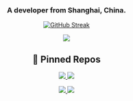 <h3 align="center">A developer from Shanghai, China.</h3>


<p class="rich-diff-level-zero" align="center">
  <a href="https://github-readme-streak-stats.herokuapp.com/?user=ponytailer&theme=dark" rel="nofollow" class="rech-diff-level-one">
    <img src="https://github-readme-streak-stats.herokuapp.com/?user=ponytailer&theme=dark" alt="GitHub Streak" data-canonical-src="https://github-readme-streak-stats.herokuapp.com/?user=ponytailer&theme=dark" style="max-width:100%;">
   </a>
 </p>

<p align="center">
  <a href="https://github-readme-stats.vercel.app/api?username=ponytailer&count_private=true&show_icons=true&include_all_commits=true&title_color=fff&icon_color=79ff97&text_color=9f9f9f&bg_color=151515">
    <img src="http://github-readme-stats.vercel.app/api?username=ponytailer&count_private=true&show_icons=true&include_all_commits=true&title_color=fff&icon_color=79ff97&text_color=9f9f9f&bg_color=151515" />
  </a>
</p>



<h2 align="center">📌 Pinned Repos</h2>

<p align="center">
 <a href="https://github.com/ponytailer/schema-validator">
   <img src="https://github-readme-stats.vercel.app/api/pin/?username=ponytailer&repo=schema-validator">
 </a>
  <a href="https://github.com/pallets-eco/flask-caching">
   <img src="https://github-readme-stats.vercel.app/api/pin/?username=ponytailer&repo=flask-caching">
 </a>
</p>

<p align="center">
 <a href="https://github.com/ponytailer/testcontainers-python">
   <img src="https://github-readme-stats.vercel.app/api/pin/?username=ponytailer&repo=testcontainers-python">
 </a>
  <a href="https://github.com/ponytailer/pony">
   <img src="https://github-readme-stats.vercel.app/api/pin/?username=ponytailer&repo=pony">
 </a>
</p>

